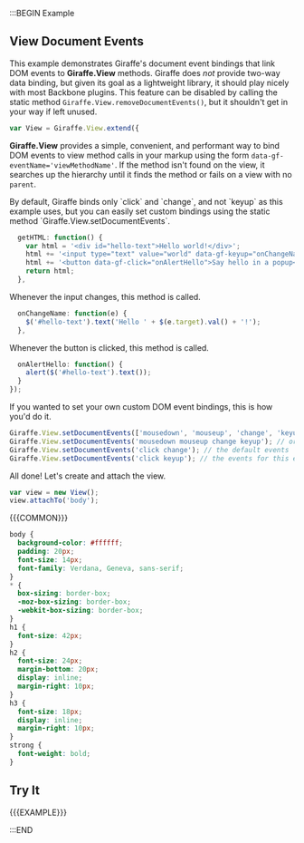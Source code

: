 :::BEGIN Example


## View Document Events

This example demonstrates Giraffe's document event bindings that link DOM events to **Giraffe.View** methods.
Giraffe does *not* provide two-way data binding, but given its goal as a lightweight library, it should play nicely with most Backbone plugins. This feature can be disabled by calling the static method `Giraffe.View.removeDocumentEvents()`, but it shouldn't get in your way if left unused.
```js
var View = Giraffe.View.extend({
```

**Giraffe.View** provides a simple, convenient, and performant way to bind DOM events to view method calls in your markup using the form `data-gf-eventName='viewMethodName'`. If the method isn't found on the view, it searches up the hierarchy until it finds the method or fails on a view with no `parent`.

<div class='note'>
By default, Giraffe binds only `click` and `change`, and not `keyup` as
this example uses, but you can easily set custom bindings using the static
method `Giraffe.View.setDocumentEvents`.
</div>


```js
  getHTML: function() {
    var html = '<div id="hello-text">Hello world!</div>';
    html += '<input type="text" value="world" data-gf-keyup="onChangeName">';
    html += '<button data-gf-click="onAlertHello">Say hello in a popup</button>';
    return html;
  },
```

Whenever the input changes, this method is called.
```js
  onChangeName: function(e) {
    $('#hello-text').text('Hello ' + $(e.target).val() + '!');
  },
```

Whenever the button is clicked, this method is called.
```js
  onAlertHello: function() {
    alert($('#hello-text').text());
  }
});
```

If you wanted to set your own custom DOM event bindings, this is how you'd do it.
```js
Giraffe.View.setDocumentEvents(['mousedown', 'mouseup', 'change', 'keyup']); // as an array
Giraffe.View.setDocumentEvents('mousedown mouseup change keyup'); // or as a single string
Giraffe.View.setDocumentEvents('click change'); // the default events
Giraffe.View.setDocumentEvents('click keyup'); // the events for this example
```

All done! Let's create and attach the view.
```js
var view = new View();
view.attachTo('body');
```

{{{COMMON}}}

```css --hide
body {
  background-color: #ffffff;
  padding: 20px;
  font-size: 14px;
  font-family: Verdana, Geneva, sans-serif;
}
* {
  box-sizing: border-box;
  -moz-box-sizing: border-box;
  -webkit-box-sizing: border-box;
}
h1 {
  font-size: 42px;
}
h2 {
  font-size: 24px;
  margin-bottom: 20px;
  display: inline;
  margin-right: 10px;
}
h3 {
  font-size: 18px;
  display: inline;
  margin-right: 10px;
}
strong {
  font-weight: bold;
}
```

## Try It

{{{EXAMPLE}}}

:::END
